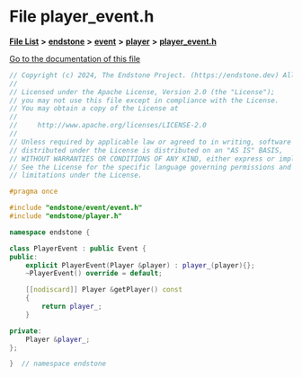 

# File player\_event.h

[**File List**](files.md) **>** [**endstone**](dir_6cf277b678674f97c7a2b6b3b2447b33.md) **>** [**event**](dir_f1d783c0ad83ee143d16e768ebca51c8.md) **>** [**player**](dir_7c05c37b25e9c9eccd9c63c2d313ba28.md) **>** [**player\_event.h**](player__event_8h.md)

[Go to the documentation of this file](player__event_8h.md)


```C++
// Copyright (c) 2024, The Endstone Project. (https://endstone.dev) All Rights Reserved.
//
// Licensed under the Apache License, Version 2.0 (the "License");
// you may not use this file except in compliance with the License.
// You may obtain a copy of the License at
//
//     http://www.apache.org/licenses/LICENSE-2.0
//
// Unless required by applicable law or agreed to in writing, software
// distributed under the License is distributed on an "AS IS" BASIS,
// WITHOUT WARRANTIES OR CONDITIONS OF ANY KIND, either express or implied.
// See the License for the specific language governing permissions and
// limitations under the License.

#pragma once

#include "endstone/event/event.h"
#include "endstone/player.h"

namespace endstone {

class PlayerEvent : public Event {
public:
    explicit PlayerEvent(Player &player) : player_(player){};
    ~PlayerEvent() override = default;

    [[nodiscard]] Player &getPlayer() const
    {
        return player_;
    }

private:
    Player &player_;
};

}  // namespace endstone
```


